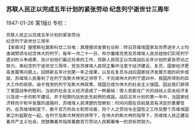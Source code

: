 ### 苏联人民正以完成五年计划的紧张劳动  纪念列宁逝世廿三周年

1947-01-26
第1版()
专栏：

    苏联人民正以完成五年计划的紧张劳动
    纪念列宁逝世廿三周年
    【本报讯】据塔斯社莫斯科廿二日电：真理报顷发表社论称：昨日苏维埃国家及世界进步人士均虔诚赞颂与纪念伟大的列宁。每年一月二十一日，布尔塞维克党及苏维埃人民总结他们实现列宁遗训的斗争成果，及计划他们最近将来的工作，苏联人民现正以完成战后五年计划的紧张劳动之努力，来纪念列宁逝世廿三周年，党及苏维埃人民现正集中注意于经济建设，复员，国家经济更高发展等问题上。回顾新五年计划第一年之成果，以及在复员与战后国家经济发展方面的初步成就，苏维埃人民看到了在列宁及斯大林党之领导下，于完成伟大的列宁遗训中，我国所得到的巨大工作的收获。由于我党的列宁及斯大林政策，我国已成为伟大的社会主义强国，因此我们获得了爱国战争的胜利。当前的社会主义经济造成了一种基础：使人民能在广大的战线上突击经济复兴及进一步的和平建设，并于短期内达到史无前例的成就。战后五年计划的第一年中，当国家经济转向于和平发展的道路时，苏维埃人民清楚的觉察到：时间问题在目前是具有决定的重要性的。在苏维埃制度下，数千百万的兵士和劳动者，将个人之劳动与全国性之工作及整个苏维埃国家之利益联在一起。在列宁及斯大林党的领导下，在伟大的斯大林的指导下，苏维埃人民正建设着共产主义社会。党鼓舞着并指挥着数百万劳动人民朝着唯一的目标而努力。

